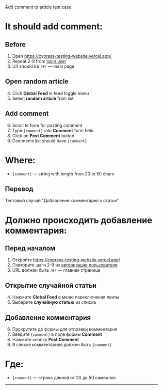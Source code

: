 Add comment to article test case

# It should add comment:

## Before

1. Open https://cypress-testing-website.vercel.app/
2. Repeat 2-9 from [login user](../Sign_Up/login_user.md)
3. Url should be `/#/` — main page

## Open random article

4. Click **Global Feed** in feed toggle menu
5. Select **random article** from list

## Add comment

6. Scroll to form for posting comment
7. Type `{comment}` into **Comment** form field
8. Click on **Post Comment** button
9. Comments list should have `{comment}`

# Where:

* `{comment}` — string with length from 20 to 50 chars

Перевод
--------------------------------

Тестовый случай "Добавление комментария к статье"

# Должно происходить добавление комментария:

## Перед началом

1. Откройте https://cypress-testing-website.vercel.app/
2. Повторите шаги 2-9 из [авторизации пользователя](login_user.md)
3. URL должен быть `/#/` — главная страница

## Открытие случайной статьи

4. Нажмите **Global Feed** в меню переключения ленты
5. Выберите **случайную статью** из списка

## Добавление комментария

6. Прокрутите до формы для отправки комментария
7. Введите `{comment}` в поле формы **Comment**
8. Нажмите кнопку **Post Comment**
9. В списке комментариев должен быть `{comment}`

# Где:

* `{comment}` — строка длиной от 20 до 50 символов

---
